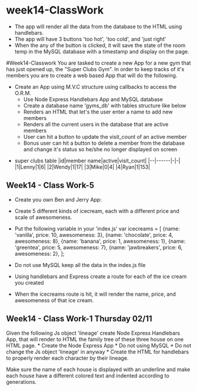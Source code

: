 # week14-ClassWork
* The app will render all the data from the database to the HTML using handlebars.
* The app will have 3 buttons 'too hot', 'too cold', and 'just right’
* When the any of the button is clicked, it will save the state of the room temp in the MySQL database with a timestamp and display on the page.

#Week14-Classwork 
You are tasked to create a new App for a new gym that has just opened up, the "Super Clubs Gym". In order to keep tracks of it's members you are to create a web based App that will do the following.

* Create an App using M.V.C structure using callbacks to access the O.R.M.
    * Use Node Express Handlebars App and MySQL database 
    * Create a database name 'gyms_db' with tables structure like below
    * Renders an HTML that let's the user enter a name to add new members
    * Renders all the current users in the database that are active members
    * User can hit a button to update the visit_count of an active member
    * Bonus user can hit a button to delete a member from the database and change it's status so he/she no longer displayed on screen

- super clubs table
|id|member name|active|visit_count|
|--|------|-|-|
|1|Lenny|1|6|
|2|Wendy|1|17|
|3|Mike|0|4|
|4|Ryan|1|153|

## Week14 - Class Work-5
* Create you own Ben and Jerry App:

* Create 5 different kinds of icecream, each with a different price and scale of awesomeness. 
* Put the following variable in your 'index.js'  var icecreams = [ {name: 'vanilla', price: 10, awesomeness: 3}, {name: 'chocolate', price: 4, awesomeness: 8}, {name: 'banana', price: 1, awesomeness: 1}, {name: 'greentea', price: 5, awesomeness: 7}, {name: 'jawbreakers', price: 6, awesomeness: 2}, ]; 
* Do not use MySQL keep all the data in the index.js file
* Using handlebars and Express create a route for each of the ice cream you created
* When the icecreams route is hit, it will render the name, price, and awesomeness of that ice cream.

## Week14 - Class Work-1 Thursday 02/11 

Given the following Js object 'lineage' create Node Express Handlebars App, that will render to HTML the family tree of these three house on one HTML page.
    * Create the Node Express App
    * Do not using MySQL
    * Do not change the Js object 'lineage' in anyway
    * Create the HTML for handlebars to properly render each character by their lineage.

Make sure the name of each house is displayed with an underline and make each house have a different colored text and indented according to generations.
